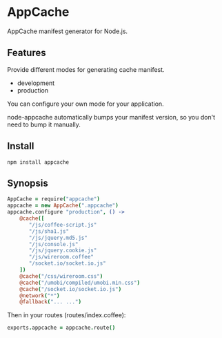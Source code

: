 AppCache
=========

AppCache manifest generator for Node.js.

## Features

Provide different modes for generating cache manifest.

* development
* production

You can configure your own mode for your application.

node-appcache automatically bumps your manifest version, so you 
don't need to bump it manually.

## Install

    npm install appcache

## Synopsis

```coffee
AppCache = require("appcache")
appcache = new AppCache(".appcache")
appcache.configure "production", () ->
    @cache([
       "/js/coffee-script.js"
       "/js/sha1.js"
       "/js/jquery.md5.js"
       "/js/console.js"
       "/js/jquery.cookie.js"
       "/js/wireroom.coffee"
       "/socket.io/socket.io.js"
    ])
    @cache("/css/wireroom.css")
    @cache("/umobi/compiled/umobi.min.css")
    @cache("/socket.io/socket.io.js")
    @network("*")
    @fallback("... ...")
```

Then in your routes (routes/index.coffee):

```coffee
exports.appcache = appcache.route()
```


